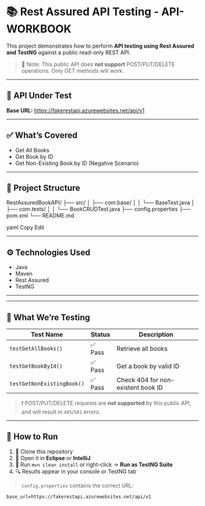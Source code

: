 # 📚 Rest Assured API Testing - API-WORKBOOK

This project demonstrates how to perform **API testing using Rest Assured and TestNG** against a public read-only REST API.

> 🚫 Note: This public API does **not support** POST/PUT/DELETE operations. Only GET methods will work.

---

## 🔗 API Under Test

**Base URL:**
https://fakerestapi.azurewebsites.net/api/v1


---

## ✅ What’s Covered

- Get All Books
- Get Book by ID
- Get Non-Existing Book by ID (Negative Scenario)

---

## 📁 Project Structure

RestAssuredBookAPI/ ├── src/ │ ├── com.base/ │ │ └── BaseTest.java │ ├── com.tests/ │ │ └── BookCRUDTest.java ├── config.properties ├── pom.xml └── README.md

yaml
Copy
Edit

---

## ⚙️ Technologies Used

- Java
- Maven
- Rest Assured
- TestNG

---

---

## 🧪 What We’re Testing

| Test Name               | Status    | Description                                      |
|------------------------|-----------|--------------------------------------------------|
| `testGetAllBooks()`     | ✅ Pass    | Retrieve all books                              |
| `testGetBookById()`     | ✅ Pass    | Get a book by valid ID                          |
| `testGetNonExistingBook()` | ✅ Pass | Check 404 for non-existent book ID             |

> ❗ POST/PUT/DELETE requests are **not supported** by this public API, and will result in `405`/`501` errors.

---

## 🚀 How to Run

1. 🔁 Clone this repository
2. 📂 Open it in **Eclipse** or **IntelliJ**
3. 🔨 Run `mvn clean install` or right-click → **Run as TestNG Suite**
4. 🔍 Results appear in your console or TestNG tab

> `config.properties` contains the correct URL:
```properties
base_url=https://fakerestapi.azurewebsites.net/api/v1







